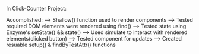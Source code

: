 In Click-Counter Project: 

Accomplished: 
--> Shallow() function used to render components
--> Tested required DOM elements were rendered using find()
--> Tested state using Enzyme's setState() && state()
--> Used simulate to interact with rendered elements(clicked button)
--> Tested component for updates
--> Created resuable setup() & findByTestAttr() functions

